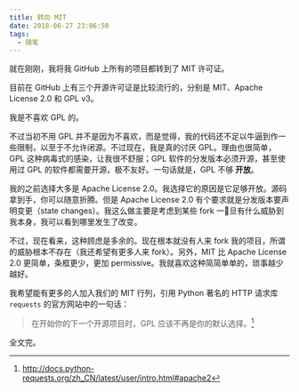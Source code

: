```yaml
---
title: 转向 MIT
date: 2018-06-27 23:06:50
tags:
  - 随笔
---
```


就在刚刚，我将我 GitHub 上所有的项目都转到了 MIT 许可证。

目前在 GitHub 上有三个开源许可证是比较流行的，分别是 MIT、Apache License 2.0 和 GPL v3。

我是不喜欢 GPL 的。

不过当初不用 GPL 并不是因为不喜欢，而是觉得，我的代码还不足以牛逼到作一些限制，以至于不允许闭源。不过现在，我是真的讨厌 GPL。理由也很简单，GPL 这种病毒式的感染，让我很不舒服；GPL 软件的分发版本必须开源，甚至使用过 GPL 的软件都需要开源，极不友好。一句话就是，GPL 不够 **开放**。

我的之前选择大多是 Apache License 2.0。我选择它的原因是它足够开放。源码拿到手，你可以随意折腾。但是 Apache License 2.0 有个要求就是分发版本要声明变更（state changes）。我这么做主要是考虑到某些 fork 一旦有什么威胁到我本身，我可以看到哪里发生了改变。

不过，现在看来，这种顾虑是多余的。现在根本就没有人来 fork 我的项目，所谓的威胁根本不存在（我还希望有更多人来 fork）。另外，MIT 比 Apache License 2.0 更简单，条框更少，更加 permissive。我就喜欢这种简简单单的，琐事越少越好。

我希望能有更多的人加入我们的 MIT 行列，引用 Python 著名的 HTTP 请求库 `requests` 的官方网站中的一句话：

> 在开始你的下一个开源项目时，GPL 应该不再是你的默认选择。[^1]

全文完。

[^1]: http://docs.python-requests.org/zh_CN/latest/user/intro.html#apache2
